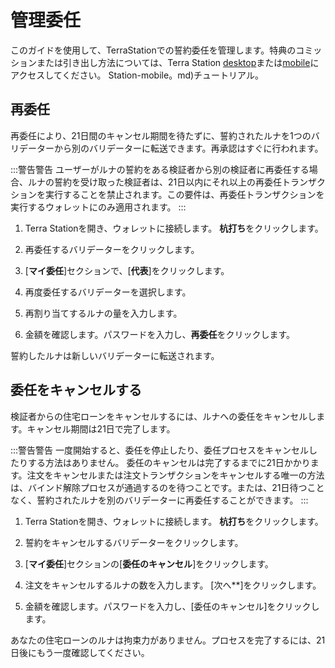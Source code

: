 # 管理委任

このガイドを使用して、TerraStationでの誓約委任を管理します。特典のコミッションまたは引き出し方法については、Terra Station [desktop](/ja/Tutorials/Get-started/Terra-Station-desktop.md)または[mobile](/ja/Tutorials/Get-started/Terra-)にアクセスしてください。 Station-mobile。md)チュートリアル。

## 再委任

再委任により、21日間のキャンセル期間を待たずに、誓約されたルナを1つのバリデーターから別のバリデーターに転送できます。再承認はすぐに行われます。

:::警告警告
ユーザーがルナの誓約をある検証者から別の検証者に再委任する場合、ルナの誓約を受け取った検証者は、21日以内にそれ以上の再委任トランザクションを実行することを禁止されます。この要件は、再委任トランザクションを実行するウォレットにのみ適用されます。
:::

1. Terra Stationを開き、ウォレットに接続します。 **杭打ち**をクリックします。

2. 再委任するバリデーターをクリックします。

3. [**マイ委任**]セクションで、[**代表**]をクリックします。

4. 再度委任するバリデーターを選択します。

5. 再割り当てするルナの量を入力します。

6. 金額を確認します。パスワードを入力し、**再委任**をクリックします。

誓約したルナは新しいバリデーターに転送されます。

## 委任をキャンセルする

検証者からの住宅ローンをキャンセルするには、ルナへの委任をキャンセルします。キャンセル期間は21日で完了します。

:::警告警告
一度開始すると、委任を停止したり、委任プロセスをキャンセルしたりする方法はありません。
委任のキャンセルは完了するまでに21日かかります。注文をキャンセルまたは注文トランザクションをキャンセルする唯一の方法は、バインド解除プロセスが通過するのを待つことです。または、21日待つことなく、誓約されたルナを別のバリデーターに再委任することができます。
:::

1. Terra Stationを開き、ウォレットに接続します。 **杭打ち**をクリックします。

2. 誓約をキャンセルするバリデーターをクリックします。

3. [**マイ委任**]セクションの[**委任のキャンセル**]をクリックします。

4. 注文をキャンセルするルナの数を入力します。 [次へ**]をクリックします。

4. 金額を確認します。パスワードを入力し、[委任のキャンセル]をクリックします。

あなたの住宅ローンのルナは拘束力がありません。プロセスを完了するには、21日後にもう一度確認してください。